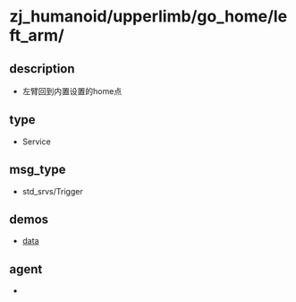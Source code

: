 
# zj_humanoid/upperlimb/go_home/left_arm/

## description
- 左臂回到内置设置的home点


## type
- Service

## msg_type
- std_srvs/Trigger

## demos
- [data](./data.yaml)


## agent
- 


